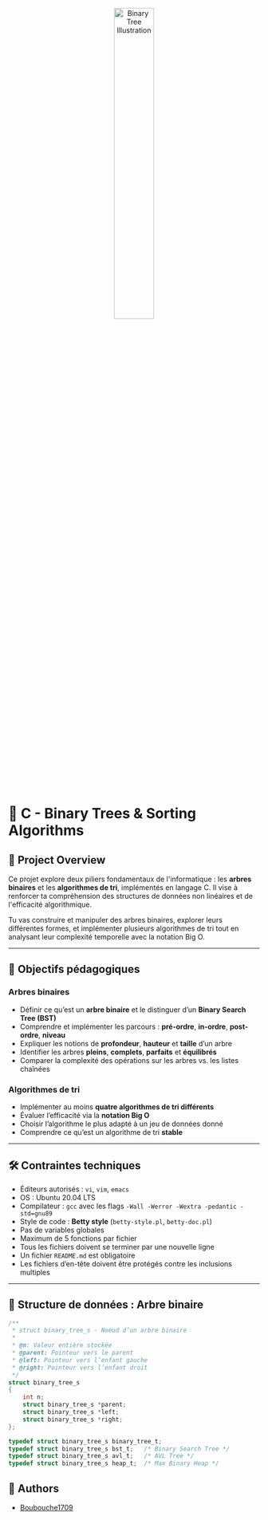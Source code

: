 <p align="center">
  <img src="https://github.com/user-attachments/assets/7d564981-cb81-43e7-819a-25ffcfc5bd72" width="40%" height="40%" alt="Binary Tree Illustration"/>
</p>

# 🌲 C - Binary Trees & Sorting Algorithms

## 🧠 Project Overview

Ce projet explore deux piliers fondamentaux de l'informatique : les **arbres binaires** et les **algorithmes de tri**, implémentés en langage C. Il vise à renforcer ta compréhension des structures de données non linéaires et de l'efficacité algorithmique.

Tu vas construire et manipuler des arbres binaires, explorer leurs différentes formes, et implémenter plusieurs algorithmes de tri tout en analysant leur complexité temporelle avec la notation Big O.

---

## 🎯 Objectifs pédagogiques

### Arbres binaires
- Définir ce qu’est un **arbre binaire** et le distinguer d’un **Binary Search Tree (BST)**
- Comprendre et implémenter les parcours : **pré-ordre**, **in-ordre**, **post-ordre**, **niveau**
- Expliquer les notions de **profondeur**, **hauteur** et **taille** d’un arbre
- Identifier les arbres **pleins**, **complets**, **parfaits** et **équilibrés**
- Comparer la complexité des opérations sur les arbres vs. les listes chaînées

### Algorithmes de tri
- Implémenter au moins **quatre algorithmes de tri différents**
- Évaluer l’efficacité via la **notation Big O**
- Choisir l’algorithme le plus adapté à un jeu de données donné
- Comprendre ce qu’est un algorithme de tri **stable**

---

## 🛠 Contraintes techniques

- Éditeurs autorisés : `vi`, `vim`, `emacs`
- OS : Ubuntu 20.04 LTS
- Compilateur : `gcc` avec les flags `-Wall -Werror -Wextra -pedantic -std=gnu89`
- Style de code : **Betty style** (`betty-style.pl`, `betty-doc.pl`)
- Pas de variables globales
- Maximum de 5 fonctions par fichier
- Tous les fichiers doivent se terminer par une nouvelle ligne
- Un fichier `README.md` est obligatoire
- Les fichiers d’en-tête doivent être protégés contre les inclusions multiples

---

## 🌳 Structure de données : Arbre binaire

```c
/**
 * struct binary_tree_s - Noeud d’un arbre binaire
 *
 * @n: Valeur entière stockée
 * @parent: Pointeur vers le parent
 * @left: Pointeur vers l’enfant gauche
 * @right: Pointeur vers l’enfant droit
 */
struct binary_tree_s
{
    int n;
    struct binary_tree_s *parent;
    struct binary_tree_s *left;
    struct binary_tree_s *right;
};

typedef struct binary_tree_s binary_tree_t;
typedef struct binary_tree_s bst_t;   /* Binary Search Tree */
typedef struct binary_tree_s avl_t;   /* AVL Tree */
typedef struct binary_tree_s heap_t;  /* Max Binary Heap */
```

 ## 👥 Authors
- [Boubouche1709](https://github.com/Boubouche1709)
